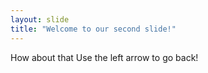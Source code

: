 ```yaml
---
layout: slide
title: "Welcome to our second slide!"
---
```

How about that
Use the left arrow to go back!
